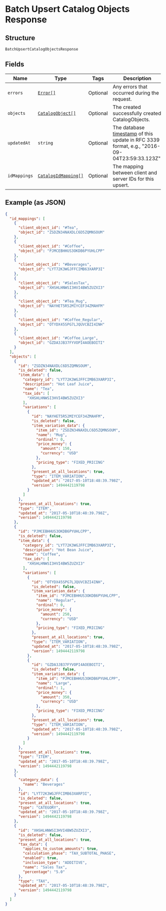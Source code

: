 
# Batch Upsert Catalog Objects Response

## Structure

`BatchUpsertCatalogObjectsResponse`

## Fields

| Name | Type | Tags | Description |
|  --- | --- | --- | --- |
| `errors` | [`Error[]`](/doc/models/error.md) | Optional | Any errors that occurred during the request. |
| `objects` | [`CatalogObject[]`](/doc/models/catalog-object.md) | Optional | The created successfully created CatalogObjects. |
| `updatedAt` | `string` | Optional | The database [timestamp](https://developer.squareup.com/docs/build-basics/working-with-dates) of this update in RFC 3339 format, e.g., "2016-09-04T23:59:33.123Z". |
| `idMappings` | [`CatalogIdMapping[]`](/doc/models/catalog-id-mapping.md) | Optional | The mapping between client and server IDs for this upsert. |

## Example (as JSON)

```json
{
  "id_mappings": [
    {
      "client_object_id": "#Tea",
      "object_id": "ZSDZN34NAXDLC6D5ZQMNSOUM"
    },
    {
      "client_object_id": "#Coffee",
      "object_id": "PJMCEBHHUS3OKDB6PYUHLCPP"
    },
    {
      "client_object_id": "#Beverages",
      "object_id": "LYT72K3WGJFFCIMB63XARP3I"
    },
    {
      "client_object_id": "#SalesTax",
      "object_id": "XHSHLHNWSI3HVI4BW5ZUZXI3"
    },
    {
      "client_object_id": "#Tea_Mug",
      "object_id": "NAYHET5R52MIYCEF34ZMAHFM"
    },
    {
      "client_object_id": "#Coffee_Regular",
      "object_id": "OTYDX45SPG7LJQUVCBZI4INH"
    },
    {
      "client_object_id": "#Coffee_Large",
      "object_id": "GZDA3JB37FYVOPI4AOEBOITI"
    }
  ],
  "objects": [
    {
      "id": "ZSDZN34NAXDLC6D5ZQMNSOUM",
      "is_deleted": false,
      "item_data": {
        "category_id": "LYT72K3WGJFFCIMB63XARP3I",
        "description": "Hot Leaf Juice",
        "name": "Tea",
        "tax_ids": [
          "XHSHLHNWSI3HVI4BW5ZUZXI3"
        ],
        "variations": [
          {
            "id": "NAYHET5R52MIYCEF34ZMAHFM",
            "is_deleted": false,
            "item_variation_data": {
              "item_id": "ZSDZN34NAXDLC6D5ZQMNSOUM",
              "name": "Mug",
              "ordinal": 0,
              "price_money": {
                "amount": 150,
                "currency": "USD"
              },
              "pricing_type": "FIXED_PRICING"
            },
            "present_at_all_locations": true,
            "type": "ITEM_VARIATION",
            "updated_at": "2017-05-10T18:48:39.798Z",
            "version": 1494442119798
          }
        ]
      },
      "present_at_all_locations": true,
      "type": "ITEM",
      "updated_at": "2017-05-10T18:48:39.798Z",
      "version": 1494442119798
    },
    {
      "id": "PJMCEBHHUS3OKDB6PYUHLCPP",
      "is_deleted": false,
      "item_data": {
        "category_id": "LYT72K3WGJFFCIMB63XARP3I",
        "description": "Hot Bean Juice",
        "name": "Coffee",
        "tax_ids": [
          "XHSHLHNWSI3HVI4BW5ZUZXI3"
        ],
        "variations": [
          {
            "id": "OTYDX45SPG7LJQUVCBZI4INH",
            "is_deleted": false,
            "item_variation_data": {
              "item_id": "PJMCEBHHUS3OKDB6PYUHLCPP",
              "name": "Regular",
              "ordinal": 0,
              "price_money": {
                "amount": 250,
                "currency": "USD"
              },
              "pricing_type": "FIXED_PRICING"
            },
            "present_at_all_locations": true,
            "type": "ITEM_VARIATION",
            "updated_at": "2017-05-10T18:48:39.798Z",
            "version": 1494442119798
          },
          {
            "id": "GZDA3JB37FYVOPI4AOEBOITI",
            "is_deleted": false,
            "item_variation_data": {
              "item_id": "PJMCEBHHUS3OKDB6PYUHLCPP",
              "name": "Large",
              "ordinal": 1,
              "price_money": {
                "amount": 350,
                "currency": "USD"
              },
              "pricing_type": "FIXED_PRICING"
            },
            "present_at_all_locations": true,
            "type": "ITEM_VARIATION",
            "updated_at": "2017-05-10T18:48:39.798Z",
            "version": 1494442119798
          }
        ]
      },
      "present_at_all_locations": true,
      "type": "ITEM",
      "updated_at": "2017-05-10T18:48:39.798Z",
      "version": 1494442119798
    },
    {
      "category_data": {
        "name": "Beverages"
      },
      "id": "LYT72K3WGJFFCIMB63XARP3I",
      "is_deleted": false,
      "present_at_all_locations": true,
      "type": "CATEGORY",
      "updated_at": "2017-05-10T18:48:39.798Z",
      "version": 1494442119798
    },
    {
      "id": "XHSHLHNWSI3HVI4BW5ZUZXI3",
      "is_deleted": false,
      "present_at_all_locations": true,
      "tax_data": {
        "applies_to_custom_amounts": true,
        "calculation_phase": "TAX_SUBTOTAL_PHASE",
        "enabled": true,
        "inclusion_type": "ADDITIVE",
        "name": "Sales Tax",
        "percentage": "5.0"
      },
      "type": "TAX",
      "updated_at": "2017-05-10T18:48:39.798Z",
      "version": 1494442119798
    }
  ]
}
```


